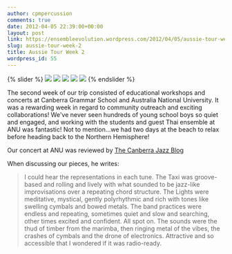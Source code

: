 ```yaml
---
author: cpmpercussion
comments: true
date: 2012-04-05 22:39:00+00:00
layout: post
link: https://ensembleevolution.wordpress.com/2012/04/05/aussie-tour-week-2/
slug: aussie-tour-week-2
title: Aussie Tour Week 2
wordpress_id: 55
---
```


{% slider %} 
![](https://ensembleevolution.files.wordpress.com/2012/04/c4688-img.jpg)
![](https://ensembleevolution.files.wordpress.com/2012/04/bbebc-img.jpg)
![](https://ensembleevolution.files.wordpress.com/2012/04/1bc94-img.jpg)
![](https://ensembleevolution.files.wordpress.com/2012/04/d29a4-img.jpg)
![](https://ensembleevolution.files.wordpress.com/2012/04/a753a-img.jpg)
{% endslider %}  

The second week of our trip consisted of educational workshops and concerts at Canberra Grammar School and Australia National University. It was a rewarding week in regard to community outreach and exciting collaborations! We've never seen hundreds of young school boys so quiet and engaged, and working with the students and guest Thai ensemble at ANU was fantastic! Not to mention...we had two days at the beach to relax before heading back to the Northern Hemisphere!

Our concert at ANU was reviewed by [The Canberra Jazz Blog](http://canberrajazz.blogspot.se/2012/03/joy-of-buses.html)

When discussing our pieces, he writes:

> I could hear the representations in each tune. The Taxi was groove-based and rolling and lively with what sounded to be jazz-like improvisations over a repeating chord structure. The Lights were meditative, mystical, gently polyrhythmic and rich with tones like swelling cymbals and bowed metals. The band practices were endless and repeating, sometimes quiet and slow and searching, other times excited and confident. All spot on. The sounds were the thud of timber from the marimba, then ringing metal of the vibes, the crashes of cymbals and the drone of electronics. Attractive and so accessible that I wondered if it was radio-ready.
